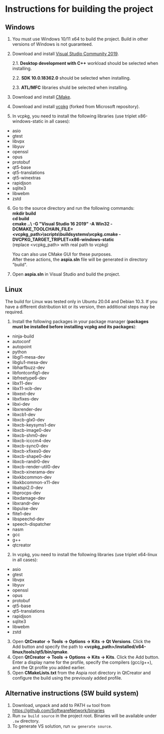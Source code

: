 Instructions for building the project
=====================================

Windows
-------
1. You must use Windows 10/11 x64 to build the project. Build in other versions of Windows is not guaranteed.
2. Download and install [Visual Studio Community 2019](https://www.visualstudio.com/downloads).

   2.1. **Desktop development with C++** workload should be selected when installing.

   2.2. **SDK 10.0.18362.0** should be selected when installing.

   2.3. **ATL/MFC** libraries shuld be selected when installing.

3. Download and install [CMake](https://cmake.org/download).
4. Download and install [vcpkg](https://github.com/dchapyshev/vcpkg) (forked from Microsoft repository).
5. In vcpkg, you need to install the following libraries (use triplet x86-windows-static in all cases):
* asio
* gtest
* libvpx
* libyuv
* openssl
* opus
* protobuf
* qt5-base
* qt5-translations
* qt5-winextras
* rapidjson
* sqlite3
* libwebm
* zstd
6. Go to the source directory and run the following commands:
   **<br/>mkdir build
   <br/>cd build
   <br/>cmake ..\ -G "Visual Studio 16 2019" -A Win32 -DCMAKE_TOOLCHAIN_FILE=<vcpkg_path>\scripts\buildsystems\vcpkg.cmake -DVCPKG_TARGET_TRIPLET=x86-windows-static**
   <br/>(replace <vcpkg_path> with real path to vcpkg)

   You can also use CMake GUI for these purposes.
   <br/>After these actions, the **aspia.sln** file will be generated in directory "build".
7. Open **aspia.sln** in Visual Studio and build the project.

Linux
-----
The build for Linux was tested only in Ubuntu 20.04 and Debian 10.3. If you have a different distribution kit or its version, then additional steps may be required.
1. Install the following packages in your package manager (**packages must be installed before installing vcpkg and its packages**):
* ninja-build
* autoconf
* autopoint
* python
* libgl1-mesa-dev
* libglu1-mesa-dev
* libharfbuzz-dev
* libfontconfig1-dev
* libfreetype6-dev
* libx11-dev
* libx11-xcb-dev
* libxext-dev
* libxfixes-dev
* libxi-dev
* libxrender-dev
* libxcb1-dev
* libxcb-glx0-dev
* libxcb-keysyms1-dev
* libxcb-image0-dev
* libxcb-shm0-dev
* libxcb-icccm4-dev
* libxcb-sync0-dev
* libxcb-xfixes0-dev
* libxcb-shape0-dev
* libxcb-randr0-dev
* libxcb-render-util0-dev
* libxcb-xinerama-dev
* libxkbcommon-dev
* libxkbcommon-x11-dev
* libatspi2.0-dev
* libprocps-dev
* libxdamage-dev
* libxrandr-dev
* libpulse-dev
* flite1-dev
* libspeechd-dev
* speech-dispatcher
* nasm
* gcc
* g++
* qtcreator
2. In vcpkg, you need to install the following libraries (use triplet x64-linux in all cases):
* asio
* gtest
* libvpx
* libyuv
* openssl
* opus
* protobuf
* qt5-base
* qt5-translations
* rapidjson
* sqlite3
* libwebm
* zstd
3. Open **QtCreator -> Tools -> Options -> Kits -> Qt Versions**. Click the Add button and specify the path to **<vcpkg_path>/installed/x64-linux/tools/qt5/bin/qmake**.
4. Open **QtCreator -> Tools -> Options -> Kits -> Kits**. Click the Add button. Enter a display name for the profile, specify the compilers (gcc/g++), and the Qt profile you added earlier.
5. Open **CMakeLists.txt** from the Aspia root directory in QtCreator and configure the build using the previously added profile.

Alternative instructions (SW build system)
------------------------------------------
1. Download, unpack and add to PATH `sw` tool from https://github.com/SoftwareNetwork/binaries
2. Run `sw build source` in the project root.
   Binaries will be available under `.sw` directory.
3. To generate VS solution, run `sw generate source`.
